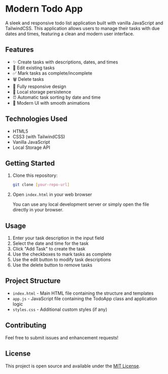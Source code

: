 # Modern Todo App

A sleek and responsive todo list application built with vanilla JavaScript and TailwindCSS. This application allows users to manage their tasks with due dates and times, featuring a clean and modern user interface.

## Features

- ✨ Create tasks with descriptions, dates, and times
- 🔄 Edit existing tasks
- ✅ Mark tasks as complete/incomplete
- 🗑️ Delete tasks
- 📱 Fully responsive design
- 💾 Local storage persistence
- ⏰ Automatic task sorting by date and time
- 🎨 Modern UI with smooth animations

## Technologies Used

- HTML5
- CSS3 (with TailwindCSS)
- Vanilla JavaScript
- Local Storage API

## Getting Started

1. Clone this repository:
   ```bash
   git clone [your-repo-url]
   ```

2. Open `index.html` in your web browser

   You can use any local development server or simply open the file directly in your browser.

## Usage

1. Enter your task description in the input field
2. Select the date and time for the task
3. Click "Add Task" to create the task
4. Use the checkboxes to mark tasks as complete
5. Use the edit button to modify task descriptions
6. Use the delete button to remove tasks

## Project Structure

- `index.html` - Main HTML file containing the structure and templates
- `app.js` - JavaScript file containing the TodoApp class and application logic
- `styles.css` - Additional custom styles (if any)

## Contributing

Feel free to submit issues and enhancement requests!

## License

This project is open source and available under the [MIT License](LICENSE).

